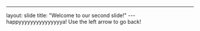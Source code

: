 ---
layout: slide
title: "Welcome to our second slide!"
---happyyyyyyyyyyyyyyya!
Use the left arrow to go back!
